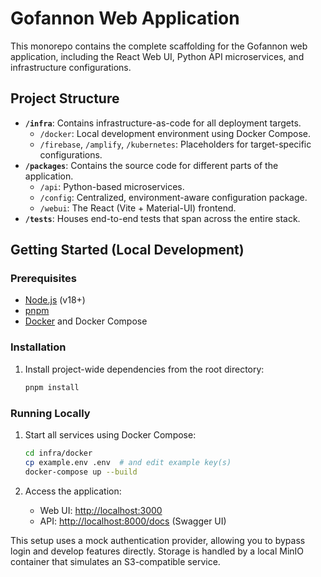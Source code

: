 # Gofannon Web Application

This monorepo contains the complete scaffolding for the Gofannon web application, including the React Web UI, Python API microservices, and infrastructure configurations.

## Project Structure

- **`/infra`**: Contains infrastructure-as-code for all deployment targets.
  - `/docker`: Local development environment using Docker Compose.
  - `/firebase`, `/amplify`, `/kubernetes`: Placeholders for target-specific configurations.
- **`/packages`**: Contains the source code for different parts of the application.
  - `/api`: Python-based microservices.
  - `/config`: Centralized, environment-aware configuration package.
  - `/webui`: The React (Vite + Material-UI) frontend.
- **`/tests`**: Houses end-to-end tests that span across the entire stack.

## Getting Started (Local Development)

### Prerequisites

- [Node.js](https://nodejs.org/en/) (v18+)
- [pnpm](https://pnpm.io/installation)
- [Docker](https://www.docker.com/products/docker-desktop/) and Docker Compose

### Installation

1.  Install project-wide dependencies from the root directory:
    ```bash
    pnpm install
    ```

### Running Locally

1.  Start all services using Docker Compose:
    ```bash
    cd infra/docker
    cp example.env .env  # and edit example key(s)
    docker-compose up --build
    ```

2.  Access the application:
    - Web UI: [http://localhost:3000](http://localhost:3000)
    - API: [http://localhost:8000/docs](http://localhost:8000/docs) (Swagger UI)

This setup uses a mock authentication provider, allowing you to bypass login and develop features directly. Storage is handled by a local MinIO container that simulates an S3-compatible service.
